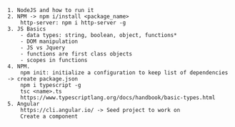     1. NodeJS and how to run it
    2. NPM -> npm i/install <package_name> 
        http-server: npm i http-server -g
    3. JS Basics
        - data types: string, boolean, object, functions*
        - DOM manipulation
        - JS vs Jquery
        - functions are first class objects
        - scopes in functions
    4. NPM.
        npm init: initialize a configuration to keep list of dependencies -> create package.json
        npm i typescript -g
        tsc <name>.ts
        https://www.typescriptlang.org/docs/handbook/basic-types.html
    5. Angular
        https://cli.angular.io/ -> Seed project to work on 
        Create a component

